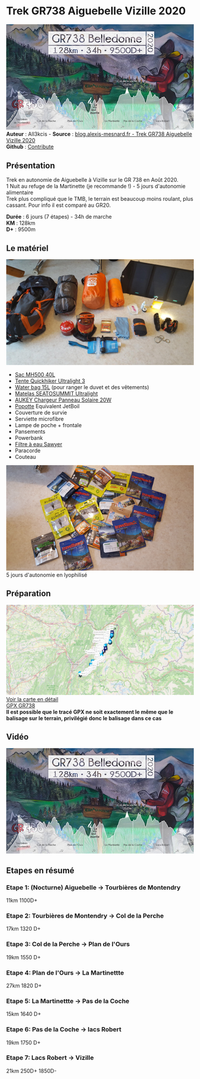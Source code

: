# Trek GR738 Aiguebelle Vizille 2020

![Trek GR738](img/bandeau.jpg)
**Auteur** : All3kcis - **Source** : [blog.alexis-mesnard.fr - Trek GR738 Aiguebelle Vizille 2020](https://blog.alexis-mesnard.fr/trek-gr738-aiguebelle-vizille-2020-fr)  
**Github** : [Contribute](https://github.com/all3kcis/tutorials/tree/master/trek-gr738-aiguebelle-vizille-2020)

## Présentation
Trek en autonomie de Aiguebelle à Vizille sur le GR 738 en Août 2020.  
1 Nuit au refuge de la Martinette (je recommande !) - 5 jours d'autonomie alimentaire  
Trek plus compliqué que le TMB, le terrain est beaucoup moins roulant, plus cassant. Pour info il est comparé au GR20.  

**Durée** : 6 jours (7 étapes) - 34h de marche  
**KM** : 128km  
**D+** : 9500m  

## Le matériel

![Materiel](img/20180525_202955.jpg)

 - [Sac MH500 40L](https://www.decathlon.fr/sac-a-dos-mh500-40l-noirorange-id_8382980.html)
 - [Tente Quickhiker Ultralight 3](https://www.decathlon.fr/tente-quickhiker-ultralight-3-id_8245651.html)
 - [Water bag 15L](https://fr.aliexpress.com/store/product/Naturehike-Waterproof-Dry-Bag-Roll-Top-Dry-Compression-Sack-for-Kayaking-Beach-Rafting-Boating-Hiking-Camping/3721007_32857958803.html) (pour ranger le duvet et des vêtements)
 - [Matelas SEATOSUMMIT Ultralight](https://www.decathlon.fr/ultralight-si-id_8382713.html)
 - [AUKEY Chargeur Panneau Solaire 20W](https://www.amazon.fr/gp/product/B019XAVMPY/)
 - [Popotte](https://fr.aliexpress.com/item/FMS-X2-New-Fire-Maple-compact-One-Piece-Camping-Stove-Heat-Exchanger-Pot-camping-equipment-set/32633881760.html) Equivalent JetBoil
 - Couverture de survie
 - Serviette microfibre
 - Lampe de poche + frontale
 - Pansements
 - Powerbank
 - [Filtre à eau Sawyer](https://www.amazon.fr/Sawyer-MINI-Filtre-eau-filtration/dp/B00FA2RLX2/)
 - Paracorde
 - Couteau

![Lyophilise](img/20180720_203643.jpg)  
 5 jours d'autonomie en lyophilisé  

## Préparation

[![Map OpenStreetMap](img/osm-gr738-2020.jpg)](https://umap.openstreetmap.fr/fr/map/trek-gr738_481838)  
[Voir la carte en détail](https://umap.openstreetmap.fr/fr/map/trek-gr738_481838)  
[GPX GR738](ressources/GR738-Vizille-Aiguebelle.gpx)  
__Il est possible que le tracé GPX ne soit exactement le même que le balisage sur le terrain, privilégié donc le balisage dans ce cas__

## Vidéo

[![Watch the video](img/bandeau.jpg)](https://www.youtube.com/watch?v=MGEU7Kq-EqM)

## Etapes en résumé

### Etape 1: (Nocturne) Aiguebelle -> Tourbières de Montendry
11km 1100D+
### Etape 2: Tourbières de Montendry -> Col de la Perche
17km 1320 D+  
### Etape 3: Col de la Perche -> Plan de l'Ours
19km 1550 D+
### Etape 4: Plan de l'Ours -> La Martinettte
27km 1820 D+
### Etape 5: La Martinettte -> Pas de la Coche
15km 1640 D+
### Etape 6: Pas de la Coche -> lacs Robert
19km 1750 D+
### Etape 7: Lacs Robert -> Vizille
21km 250D+ 1850D-